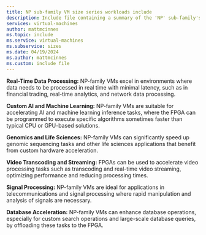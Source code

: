 ```yaml
---
title: NP sub-family VM size series workloads include
description: Include file containing a summary of the 'NP' sub-family's potential workloads.
services: virtual-machines
author: mattmcinnes
ms.topic: include
ms.service: virtual-machines
ms.subservice: sizes
ms.date: 04/19/2024
ms.author: mattmcinnes
ms.custom: include file
---
```

**Real-Time Data Processing:** NP-family VMs excel in environments where data needs to be processed in real time with minimal latency, such as in financial trading, real-time analytics, and network data processing.

**Custom AI and Machine Learning:** NP-family VMs are suitable for accelerating AI and machine learning inference tasks, where the FPGA can be programmed to execute specific algorithms sometimes faster than typical CPU or GPU-based solutions.

**Genomics and Life Sciences:** NP-family VMs can significantly speed up genomic sequencing tasks and other life sciences applications that benefit from custom hardware acceleration.

**Video Transcoding and Streaming:** FPGAs can be used to accelerate video processing tasks such as transcoding and real-time video streaming, optimizing performance and reducing processing times.

**Signal Processing:** NP-family VMs are ideal for applications in telecommunications and signal processing where rapid manipulation and analysis of signals are necessary.

**Database Acceleration:** NP-family VMs can enhance database operations, especially for custom search operations and large-scale database queries, by offloading these tasks to the FPGA.